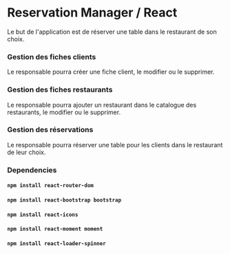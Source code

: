 # Reservation Manager / React

Le but de l'application est de réserver une table dans le restaurant de son choix.

### Gestion des fiches clients

Le responsable pourra créer une fiche client, le modifier ou le supprimer.

### Gestion des fiches restaurants

Le responsable pourra ajouter un restaurant dans le catalogue des restaurants, le modifier ou le supprimer.

### Gestion des réservations

Le responsable pourra réserver une table pour les clients dans le restaurant de leur choix.

### Dependencies

#### `npm install react-router-dom`
#### `npm install react-bootstrap bootstrap`
#### `npm install react-icons`
#### `npm install react-moment moment`
#### `npm install react-loader-spinner`
